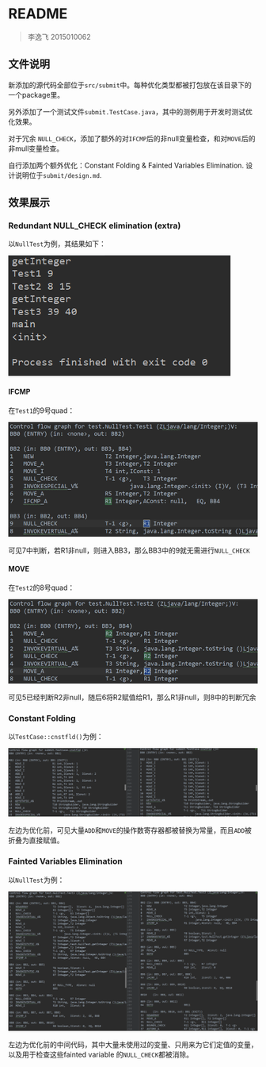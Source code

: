 # README

> 李逸飞 2015010062

## 文件说明

新添加的源代码全部位于`src/submit`中。每种优化类型都被打包放在该目录下的一个package里。

另外添加了一个测试文件`submit.TestCase.java`，其中的测例用于开发时测试优化效果。

对于冗余 `NULL_CHECK`，添加了额外的对`IFCMP`后的非null变量检查，和对`MOVE`后的非mull变量检查。

自行添加两个额外优化：Constant Folding & Fainted Variables Elimination. 设计说明位于`submit/design.md`.

## 效果展示

### Redundant NULL_CHECK elimination (extra)

以`NullTest`为例，其结果如下：

![nulltest](./fig/extra.PNG)

#### IFCMP

在`Test1`的9号quad：

![ifcmp](./fig/ifcmp.PNG)

可见7中判断，若R1非null，则进入BB3，那么BB3中的9就无需进行`NULL_CHECK`

#### MOVE

在`Test2`的8号quad：
 
 ![move](./fig/move.PNG)
 
可见5已经判断R2非null，随后6将R2赋值给R1，那么R1非null，则8中的判断冗余
 
 ### Constant Folding
 
以`TestCase::cnstfld()`为例：
 
 ![const](./fig/const.PNG)

左边为优化前，可见大量`ADD`和`MOVE`的操作数寄存器都被替换为常量，而且`ADD`被折叠为直接赋值。
 
 ### Fainted Variables Elimination
 
以`NullTest`为例：

 ![faint](./fig/faint.PNG)

左边为优化前的中间代码，其中大量未使用过的变量、只用来为它们定值的变量，以及用于检查这些fainted variable
的`NULL_CHECK`都被消除。
